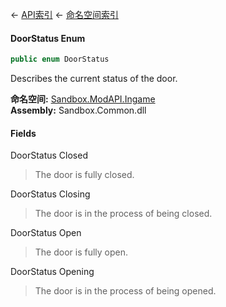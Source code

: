 ← [API索引](Api-Index) ← [命名空间索引](Namespace-Index)

#### DoorStatus Enum

```csharp
public enum DoorStatus
```

Describes the current status of the door.

**命名空间:** [Sandbox.ModAPI.Ingame](Sandbox.ModAPI.Ingame)  
**Assembly:** Sandbox.Common.dll

#### Fields

DoorStatus Closed

> The door is fully closed.

DoorStatus Closing

> The door is in the process of being closed.

DoorStatus Open

> The door is fully open.

DoorStatus Opening

> The door is in the process of being opened.

